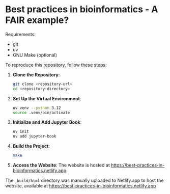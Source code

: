 # Best practices in bioinformatics - A FAIR example?

Requirements:

- git
- uv
- GNU Make (optional)

To reproduce this repository, follow these steps:

1. **Clone the Repository**:

   ```bash
   git clone <repository-url>
   cd <repository-directory>
   ```

2. **Set Up the Virtual Environment**:

   ```bash
   uv venv --python 3.12
   source .venv/bin/activate
   ```

3. **Initialize and Add Jupyter Book**:

   ```bash
   uv init
   uv add jupyter-book
   ```

4. **Build the Project**:

   ```bash
   make
   ```

5. **Access the Website**:
   The website is hosted at <https://best-practices-in-bioinformatics.netlify.app>.

The `_build/html` directory was manually uploaded to Netlify.app to host the website, available at <https://best-practices-in-bioinformatics.netlify.app>
